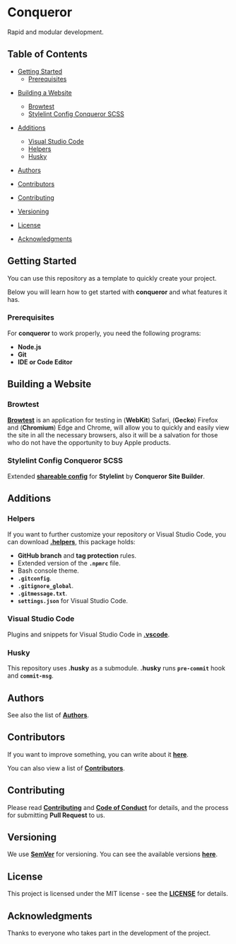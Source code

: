 # Conqueror

Rapid and modular development.

## Table of Contents

-   [Getting Started](#getting-started)
    -   [Prerequisites](#prerequisites)
<!-- -   [Features](#features) -->
<!-- -   [Scripts](#scripts) -->

<!-- -   [ArchUI](#archui) -->
-   [Building a Website](#building-a-website)
    -   [Browtest](#browtest)
    -   [Stylelint Config Conqueror SCSS](#stylelint-config-conqueror-scss)

-   [Additions](#additions)
    -   [Visual Studio Code](#visual-studio-code)
    -   [Helpers](#helpers)
    -   [Husky](#husky)

-   [Authors](#authors)

-   [Contributors](#contributors)

-   [Contributing](#contributing)

-   [Versioning](#versioning)

-   [License](#license)

-   [Acknowledgments](#acknowledgments)

## Getting Started

You can use this repository as a template to quickly create your project.

Below you will learn how to get started with **conqueror**
and what features it has.

### Prerequisites

For **conqueror** to work properly, you need the following programs:

-   **Node.js**
-   **Git**
-   **IDE or Code Editor**

## Building a Website

### Browtest

[**Browtest**](https://github.com/Conqueror-Site-Builder/browtest)
is an application for testing in (**WebKit**) Safari, (**Gecko**) Firefox and
(**Chromium**) Edge and Chrome, will allow you to quickly and easily view
the site in all the necessary browsers, also it will be a salvation for
those who do not have the opportunity to buy Apple products.

<!-- ## ArchUI

This project uses the [**ArchUI**](https://github.com/Conqueror-Site-Builder/arch-ui)
library, so there is no need to create files like reset.scss, typography.scss,
mixins.scss, etc. only if you don't have your own developments. -->

<!-- > [!TIP]
> For more comfortable work with the library you can download
> [**.helpers**](https://github.com/Conqueror-Site-Builder/.helpers). -->

### Stylelint Config Conqueror SCSS

Extended [**shareable config**](https://github.com/Conqueror-Site-Builder/stylelint-config-conqueror-scss)
for **Stylelint** by **Conqueror Site Builder**.

## Additions

### Helpers

If you want to further customize your repository or Visual Studio Code,
you can download [**.helpers**](https://github.com/Conqueror-Site-Builder/.helpers),
this package holds:

-   **GitHub branch** and **tag protection** rules.
-   Extended version of the **`.npmrc`** file.
-   Bash console theme.
-   **`.gitconfig`**.
-   **`.gitignore_global`**.
-   **`.gitmessage.txt`**.
-   **`settings.json`** for Visual Studio Code.

### Visual Studio Code

Plugins and snippets for Visual Studio Code in
[**.vscode**](https://github.com/Conqueror-Site-Builder/.vscode).

### Husky

This repository uses **.husky** as a submodule.
**.husky** runs **`pre-commit`** hook and **`commit-msg`**.

## Authors

See also the list of [**Authors**](AUTHORS.md).

## Contributors

If you want to improve something, you can write about it
[**here**](https://github.com/Conqueror-Site-Builder/conqueror/issues/new/choose).

You can also view a list of [**Contributors**](CONTRIBUTORS.md).

## Contributing

Please read [**Contributing**](CONTRIBUTING.md)
and [**Code of Conduct**](CODE_OF_CONDUCT.md) for details,
and the process for submitting **Pull Request** to us.

## Versioning

We use [**SemVer**](https://semver.org) for versioning.
You can see the available versions
[**here**](https://github.com/Conqueror-Site-Builder/conqueror/tags).

## License

This project is licensed under the MIT license - see the
[**LICENSE**](LICENSE) for details.

## Acknowledgments

Thanks to everyone who takes part in the development of the project.
